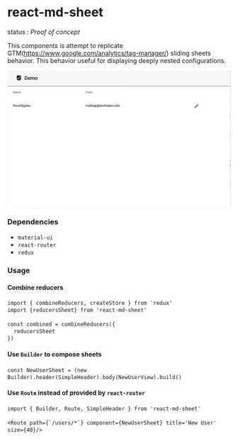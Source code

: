 # react-md-sheet

status : *Proof of concept*

This components is attempt to replicate GTM(https://www.google.com/analytics/tag-manager/) sliding sheets behavior. This behavior useful for displaying deeply nested configurations. 

![Demo](https://raw.githubusercontent.com/egorovpavel/react-md-sheet/master/demo.gif)


### Dependencies

- `material-ui`
- `react-router`
- `redux`

### Usage

#### Combine reducers 

```
import { combineReducers, createStore } from 'redux'
import {reducersSheet} from 'react-md-sheet'

const combined = combineReducers({
  reducersSheet
})
```

#### Use `Builder` to compose sheets

```
const NewUserSheet = (new Builder).header(SimpleHeader).body(NewUserView).build()
```

#### Use `Route` instead of provided by `react-router` 

```
import { Builder, Route, SimpleHeader } from 'react-md-sheet'

<Route path={`/users/*`} component={NewUserSheet} title='New User' size={40}/>
```